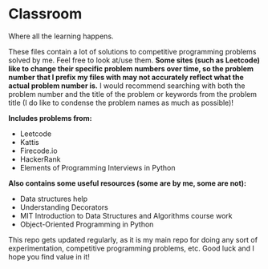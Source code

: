 # Classroom

Where all the learning happens.

These files contain a lot of solutions to competitive programming problems solved by me. Feel free to look at/use them.
**Some sites (such as Leetcode) like to change their specific problem numbers over time, so the problem number that I prefix my files with may not accurately reflect what the actual problem number is.** I would recommend searching with both the problem number and the title of the problem or keywords from the problem title (I do like to condense the problem names as much as possible)!

**Includes problems from:**

- Leetcode
- Kattis
- Firecode.io
- HackerRank
- Elements of Programming Interviews in Python

**Also contains some useful resources (some are by me, some are not):**

- Data structures help
- Understanding Decorators
- MIT Introduction to Data Structures and Algorithms course work
- Object-Oriented Programming in Python

This repo gets updated regularly, as it is my main repo for doing any sort of experimentation, competitive programming problems, etc.
Good luck and I hope you find value in it!
